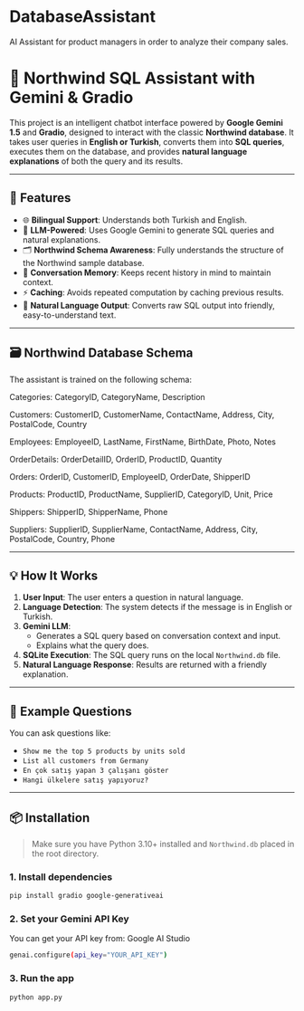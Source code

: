# DatabaseAssistant
AI Assistant for product managers in order to analyze their company sales.



# 🧠 Northwind SQL Assistant with Gemini & Gradio

This project is an intelligent chatbot interface powered by **Google Gemini 1.5** and **Gradio**, designed to interact with the classic **Northwind database**. It takes user queries in **English or Turkish**, converts them into **SQL queries**, executes them on the database, and provides **natural language explanations** of both the query and its results.

---

## 🚀 Features

- 🌐 **Bilingual Support**: Understands both Turkish and English.
- 🧠 **LLM-Powered**: Uses Google Gemini to generate SQL queries and natural explanations.
- 🗂️ **Northwind Schema Awareness**: Fully understands the structure of the Northwind sample database.
- 🧵 **Conversation Memory**: Keeps recent history in mind to maintain context.
- ⚡ **Caching**: Avoids repeated computation by caching previous results.
- 💬 **Natural Language Output**: Converts raw SQL output into friendly, easy-to-understand text.

---

## 🗃️ Northwind Database Schema

The assistant is trained on the following schema:

Categories: CategoryID, CategoryName, Description

Customers: CustomerID, CustomerName, ContactName, Address, City, PostalCode, Country

Employees: EmployeeID, LastName, FirstName, BirthDate, Photo, Notes

OrderDetails: OrderDetailID, OrderID, ProductID, Quantity

Orders: OrderID, CustomerID, EmployeeID, OrderDate, ShipperID

Products: ProductID, ProductName, SupplierID, CategoryID, Unit, Price

Shippers: ShipperID, ShipperName, Phone

Suppliers: SupplierID, SupplierName, ContactName, Address, City, PostalCode, Country, Phone



---

## 💡 How It Works

1. **User Input**: The user enters a question in natural language.
2. **Language Detection**: The system detects if the message is in English or Turkish.
3. **Gemini LLM**:
    - Generates a SQL query based on conversation context and input.
    - Explains what the query does.
4. **SQLite Execution**: The SQL query runs on the local `Northwind.db` file.
5. **Natural Language Response**: Results are returned with a friendly explanation.

---

## 🧩 Example Questions

You can ask questions like:

- `Show me the top 5 products by units sold`
- `List all customers from Germany`
- `En çok satış yapan 3 çalışanı göster`
- `Hangi ülkelere satış yapıyoruz?`

---

## 📦 Installation

> Make sure you have Python 3.10+ installed and `Northwind.db` placed in the root directory.

### 1. Install dependencies

```bash
pip install gradio google-generativeai
```

### 2. Set your Gemini API Key
You can get your API key from: Google AI Studio

```bash
genai.configure(api_key="YOUR_API_KEY")
```

### 3. Run the app
```bash
python app.py
```




